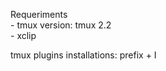 Requeriments  
    - tmux version: tmux 2.2  
    - xclip  

tmux plugins installations: prefix + I  
